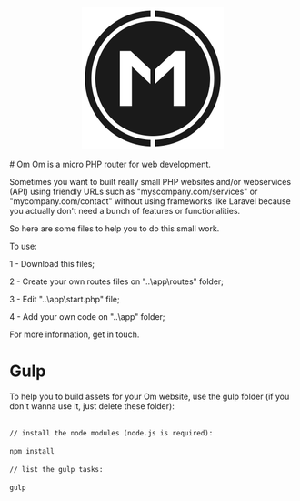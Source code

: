 <p align="center">
    <img height="250" width="250" src="https://github.com/lucianolaranjeira/om/blob/master/design/om.png">
</p>
# Om
Om is a micro PHP router for web development.

Sometimes you want to built really small PHP websites and/or webservices (API) using friendly URLs such as "myscompany.com/services" or "mycompany.com/contact" without using frameworks like Laravel because you actually don't need a bunch of features or functionalities.

So here are some files to help you to do this small work.

To use:

1 - Download this files;

2 - Create your own routes files on "..\app\routes\" folder;

3 - Edit "..\app\start.php" file;

4 - Add your own code on "..\app\" folder;

For more information, get in touch.

# Gulp
To help you to build assets for your Om website, use the gulp folder (if you don't wanna use it, just delete these folder):

```

// install the node modules (node.js is required):

npm install

// list the gulp tasks:

gulp

```